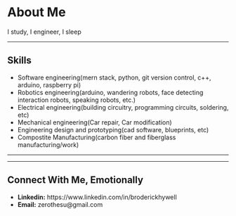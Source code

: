 <h1>About Me</h1>
<span> I study, I engineer, I sleep </span>

<hr/>
<h2>Skills</h2>
<ul>
    <li>Software engineering(mern stack, python, git version control, c++, arduino, raspberry pi)</li>
    <li>Robotics engineering(arduino, wandering robots, face detecting interaction robots, speaking robots, etc.)</li>
    <li>Electrical engineering(building circuitry, programming circuits, soldering, etc)</li>
    <li>Mechanical engineering(Car repair, Car modification)</li>
    <li>Engineering design and prototyping(cad software, blueprints, etc)</li>
    <li>Compostite Manufacturing(carbon fiber and fiberglass manufacturing/work)</li>
</ul>

<hr/>

<hr/>
<h2>Connect With Me, Emotionally</h2>
<ul>
    <li><b>Linkedin:</b> https://www.linkedin.com/in/broderickhywell</li>
    <li><b>Email:</b> zerothesu@gmail.com</li>
</ul>
